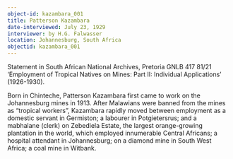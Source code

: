 ```yaml
---
object-id: kazambara_001
title: Patterson Kazambara
date-interviewed: July 23, 1929
interviewer: by H.G. Falwasser
location: Johannesburg, South Africa
objectid: kazambara_001
---
```

Statement in South African National Archives, Pretoria GNLB 417 81/21 ‘Employment of Tropical Natives on Mines: Part II: Individual Applications’ (1926-1930).

Born in Chinteche, Patterson Kazambara first came to work on the Johannesburg mines in 1913. After Malawians were banned from the mines as “tropical workers”, Kazambara rapidly moved between employment as a domestic servant in Germiston; a labourer in Potgietersrus; and a mabhalane (clerk) on Zebediela Estate, the largest orange-growing plantation in the world, which employed innumerable Central Africans; a hospital attendant in Johannesburg; on a diamond mine in South West Africa; a coal mine in Witbank.
